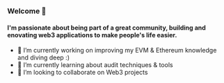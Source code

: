 ### Welcome 👋

#### I'm passionate about being part of a great community, building and enovating web3 applications to make people's life easier.

- 🔭 I’m currently working on improving my EVM & Ethereum knowledge and diving deep :)
- 🌱 I’m currently learning about audit techniques & tools
- 👯 I’m looking to collaborate on Web3 projects
